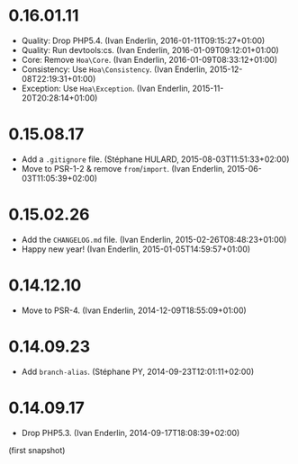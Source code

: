 # 0.16.01.11

  * Quality: Drop PHP5.4. (Ivan Enderlin, 2016-01-11T09:15:27+01:00)
  * Quality: Run devtools:cs. (Ivan Enderlin, 2016-01-09T09:12:01+01:00)
  * Core: Remove `Hoa\Core`. (Ivan Enderlin, 2016-01-09T08:33:12+01:00)
  * Consistency: Use `Hoa\Consistency`. (Ivan Enderlin, 2015-12-08T22:19:31+01:00)
  * Exception: Use `Hoa\Exception`. (Ivan Enderlin, 2015-11-20T20:28:14+01:00)

# 0.15.08.17

  * Add a `.gitignore` file. (Stéphane HULARD, 2015-08-03T11:51:33+02:00)
  * Move to PSR-1-2 & remove `from`/`import`. (Ivan Enderlin, 2015-06-03T11:05:39+02:00)

# 0.15.02.26

  * Add the `CHANGELOG.md` file. (Ivan Enderlin, 2015-02-26T08:48:23+01:00)
  * Happy new year! (Ivan Enderlin, 2015-01-05T14:59:57+01:00)

# 0.14.12.10

  * Move to PSR-4. (Ivan Enderlin, 2014-12-09T18:55:09+01:00)

# 0.14.09.23

  * Add `branch-alias`. (Stéphane PY, 2014-09-23T12:01:11+02:00)

# 0.14.09.17

  * Drop PHP5.3. (Ivan Enderlin, 2014-09-17T18:08:39+02:00)

(first snapshot)
